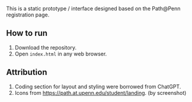 This is a static prototype / interface designed based on the Path@Penn registration page.

## How to run

1. Download the repository.
2. Open `index.html` in any web browser.

## Attribution

1. Coding section for layout and styling were borrowed from ChatGPT.
2. Icons from https://path.at.upenn.edu/student/landing. (by screenshot)
